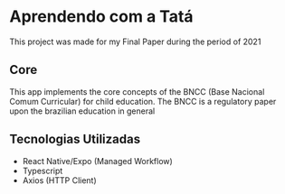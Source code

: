 # Aprendendo com a Tatá

<p>This project was made for my Final Paper during the period of 2021</p>

<h2>Core</h2>
<p>This app implements the core concepts of the BNCC (Base Nacional Comum Curricular) for child education. The BNCC is a regulatory paper upon the brazilian education in general</p>
<h2>Tecnologias Utilizadas</h2>
 
 <ul>
   <li>React Native/Expo (Managed Workflow)</li>
   <li>Typescript</li>
   <li>Axios (HTTP Client)</li>
 </ul>
